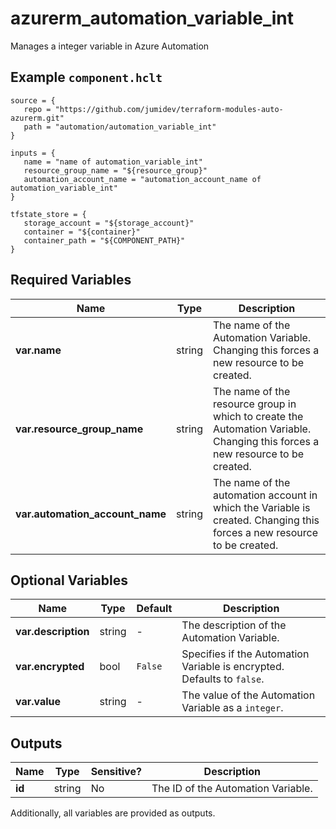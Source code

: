 # azurerm_automation_variable_int

Manages a integer variable in Azure Automation

## Example `component.hclt`

```hcl
source = {
   repo = "https://github.com/jumidev/terraform-modules-auto-azurerm.git" 
   path = "automation/automation_variable_int" 
}

inputs = {
   name = "name of automation_variable_int" 
   resource_group_name = "${resource_group}" 
   automation_account_name = "automation_account_name of automation_variable_int" 
}

tfstate_store = {
   storage_account = "${storage_account}" 
   container = "${container}" 
   container_path = "${COMPONENT_PATH}" 
}

```

## Required Variables

| Name | Type |  Description |
| ---- | --------- |  ----------- |
| **var.name** | string |  The name of the Automation Variable. Changing this forces a new resource to be created. | 
| **var.resource_group_name** | string |  The name of the resource group in which to create the Automation Variable. Changing this forces a new resource to be created. | 
| **var.automation_account_name** | string |  The name of the automation account in which the Variable is created. Changing this forces a new resource to be created. | 

## Optional Variables

| Name | Type |  Default  |  Description |
| ---- | --------- |  ----------- | ----------- |
| **var.description** | string |  -  |  The description of the Automation Variable. | 
| **var.encrypted** | bool |  `False`  |  Specifies if the Automation Variable is encrypted. Defaults to `false`. | 
| **var.value** | string |  -  |  The value of the Automation Variable as a `integer`. | 



## Outputs

| Name | Type | Sensitive? | Description |
| ---- | ---- | --------- | --------- |
| **id** | string | No  | The ID of the Automation Variable. | 

Additionally, all variables are provided as outputs.
